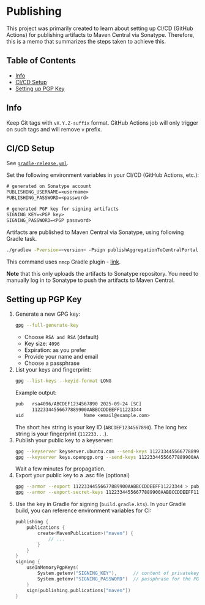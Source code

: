 # Publishing

This project was primarily created to learn about setting up CI/CD (GitHub Actions) for publishing artifacts to Maven
Central via Sonatype. Therefore, this is a memo that summarizes the steps taken to achieve this.

## Table of Contents

- [Info](#info)
- [CI/CD Setup](#cicd-setup)
- [Setting up PGP Key](#setting-up-pgp-key)

## Info

Keep Git tags with `vX.Y.Z-suffix` format. GitHub Actions job will only trigger on such tags and will remove `v` prefix.

## CI/CD Setup

See [`gradle-release.yml`](.github/workflows/gradle-release.yml).

Set the following environment variables in your CI/CD (GitHub Actions, etc.):

```txt
# generated on Sonatype account
PUBLISHING_USERNAME=<username>
PUBLISHING_PASSWORD=<password>

# generated PGP key for signing artifacts
SIGNING_KEY=<PGP key>
SIGNING_PASSWORD=<PGP password>
```

Artifacts are published to Maven Central via Sonatype, using following Gradle task.

```bash
./gradlew -Pversion=<version> -Psign publishAggregationToCentralPortal
```

This command uses `nmcp` Gradle plugin - [link](https://github.com/GradleUp/nmcp).

**Note** that this only uploads the artifacts to Sonatype repository. You need to manually log in to Sonatype to push
the artifacts to Maven Central.

## Setting up PGP Key

1. Generate a new GPG key:
   ```bash
   gpg --full-generate-key
   ```
    - Choose `RSA and RSA` (default)
    - Key size: `4096`
    - Expiration: as you prefer
    - Provide your name and email
    - Choose a passphrase
2. List your keys and fingerprint:
   ```bash
   gpg --list-keys --keyid-format LONG
   ```
   Example output:
   ```txt
   pub   rsa4096/ABCDEF1234567890 2025-09-24 [SC]
         11223344556677889900AABBCCDDEEFF11223344
   uid                      Name <email@example.com>
   ```
   The short hex string is your key ID (`ABCDEF1234567890`).
   The long hex string is your fingerprint (`112233...`).
3. Publish your public key to a keyserver:
   ```bash
   gpg --keyserver keyserver.ubuntu.com --send-keys 11223344556677889900AABBCCDDEEFF11223344
   gpg --keyserver keys.openpgp.org --send-keys 11223344556677889900AABBCCDDEEFF11223344
   ```
   Wait a few minutes for propagation.
4. Export your public key to a .asc file (optional)
   ```bash
   gpg --armor --export 11223344556677889900AABBCCDDEEFF11223344 > publickey.asc
   gpg --armor --export-secret-keys 11223344556677889900AABBCCDDEEFF11223344 > privatekey.asc
   ```
5. Use the key in Gradle for signing (`build.gradle.kts`). In your Gradle build, you can reference environment variables
   for CI:
   ```kotlin
   publishing {
       publications {
           create<MavenPublication>("maven") {
               // ...
           }
       }
   }
   signing {
       useInMemoryPgpKeys(
           System.getenv("SIGNING_KEY"),      // content of privatekey.asc file from step 4
           System.getenv("SIGNING_PASSWORD")  // passphrase for the PGP key selected in step 1
       )
       sign(publishing.publications["maven"])
   }
   ```
